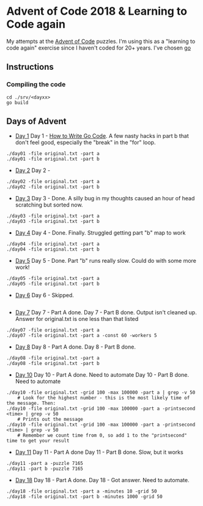 # Advent of Code 2018 & Learning to Code again

My attempts at the [Advent of Code](https://adventofcode.com/2018) puzzles.
I'm using this as a "learning to code again" exercise since I haven't coded for 20+ years.
I've chosen [go](https://golang.org)

## Instructions

### Compiling the code

```
cd ./srv/<dayxx>
go build
```

###

## Days of Advent

+ [Day 1](src/day01/day01.go)
Day 1 - [How to Write Go Code](https://golang.org/doc/code.html). A few nasty hacks in part b that don't feel good, especially the "break" in the "for" loop.
```
./day01 -file original.txt -part a
./day01 -file original.txt -part b
```

+ [Day 2](src/day02/day02.go)
Day 2 - 
```
./day02 -file original.txt -part a
./day02 -file original.txt -part b
```

+ [Day 3](src/day03/day03.go)
Day 3 - Done. A silly bug in my thoughts caused an hour of head scratching but sorted now.
```
./day03 -file original.txt -part a
./day03 -file original.txt -part b
```

+ [Day 4](src/day04/day04.go)
Day 4 - Done. Finally. Struggled getting part "b" map to work
```
./day04 -file original.txt -part a
./day04 -file original.txt -part b
```

+ [Day 5](src/day05/day05.go)
Day 5 - Done. Part "b" runs really slow. Could do with some more work!
```
./day05 -file original.txt -part a
./day05 -file original.txt -part b
```

+ [Day 6](src/day06)
Day 6 - Skipped.
```
```

+ [Day 7](src/day07/day07.go)
Day 7 - Part A done.
Day 7 - Part B done. Output isn't cleaned up. Answer for original.txt is one less than that listed
```
./day07 -file original.txt -part a
./day07 -file original.txt -part a -const 60 -workers 5
```

+ [Day 8](src/day08/day08.go)
Day 8 - Part A done.
Day 8 - Part B done.
```
./day08 -file original.txt -part a
./day08 -file original.txt -part b
```

+ [Day 10](src/day10/day10.go)
Day 10 - Part A done. Need to automate
Day 10 - Part B done. Need to automate
```
./day10 -file original.txt -grid 100 -max 100000 -part a | grep -v 50
    # Look for the highest number - this is the most likely time of the message. Then:
./day10 -file original.txt -grid 100 -max 100000 -part a -printsecond <time> | grep -v 50
    # Prints out the message
./day10 -file original.txt -grid 100 -max 100000 -part a -printsecond <time> | grep -v 50
    # Remember we count time from 0, so add 1 to the "printsecond" time to get your result
```

+ [Day 11](src/day11/day11.go)
Day 11 - Part A done
Day 11 - Part B done. Slow, but it works
```
./day11 -part a -puzzle 7165
./day11 -part b -puzzle 7165
```

+ [Day 18](src/day18/day18.go)
Day 18 - Part A done.
Day 18 - Got answer. Need to automate.
```
./day18 -file original.txt -part a -minutes 10 -grid 50
./day18 -file original.txt -part b -minutes 1000 -grid 50
```
